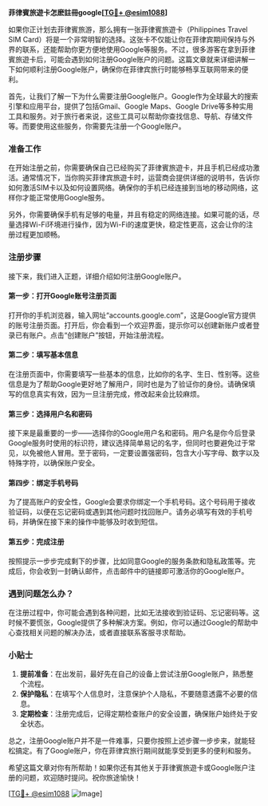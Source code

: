 **菲律賓旅遊卡怎麽註冊google[[TG💪+ @esim1088](https://t.me/s/esim1088)]**

如果你正计划去菲律賓旅游，那么拥有一张菲律賓旅遊卡（Philippines Travel SIM Card）将是一个非常明智的选择。这张卡不仅能让你在菲律宾期间保持与外界的联系，还能帮助你更方便地使用Google等服务。不过，很多游客在拿到菲律賓旅遊卡后，可能会遇到如何注册Google账户的问题。这篇文章就来详细讲解一下如何顺利注册Google账户，确保你在菲律宾旅行时能够畅享互联网带来的便利。

首先，让我们了解一下为什么需要注册Google账户。Google作为全球最大的搜索引擎和应用平台，提供了包括Gmail、Google Maps、Google Drive等多种实用工具和服务。对于旅行者来说，这些工具可以帮助你查找信息、导航、存储文件等。而要使用这些服务，你需要先注册一个Google账户。

### 准备工作

在开始注册之前，你需要确保自己已经购买了菲律賓旅遊卡，并且手机已经成功激活。通常情况下，当你购买菲律宾旅遊卡时，运营商会提供详细的说明书，告诉你如何激活SIM卡以及如何设置网络。确保你的手机已经连接到当地的移动网络，这样你才能正常使用Google服务。

另外，你需要确保手机有足够的电量，并且有稳定的网络连接。如果可能的话，尽量选择Wi-Fi环境进行操作，因为Wi-Fi的速度更快，稳定性更高，这会让你的注册过程更加顺畅。

### 注册步骤

接下来，我们进入正题，详细介绍如何注册Google账户。

#### 第一步：打开Google账号注册页面

打开你的手机浏览器，输入网址“accounts.google.com”，这是Google官方提供的账号注册页面。打开后，你会看到一个欢迎界面，提示你可以创建新账户或者登录已有账户。点击“创建账户”按钮，开始注册流程。

#### 第二步：填写基本信息

在注册页面中，你需要填写一些基本的信息，比如你的名字、生日、性别等。这些信息是为了帮助Google更好地了解用户，同时也是为了验证你的身份。请确保填写的信息真实有效，因为一旦注册完成，修改起来会比较麻烦。

#### 第三步：选择用户名和密码

接下来是最重要的一步——选择你的Google用户名和密码。用户名是你今后登录Google服务时使用的标识符，建议选择简单易记的名字，但同时也要避免过于常见，以免被他人冒用。至于密码，一定要设置强密码，包含大小写字母、数字以及特殊字符，以确保账户安全。

#### 第四步：绑定手机号码

为了提高账户的安全性，Google会要求你绑定一个手机号码。这个号码用于接收验证码，以便在忘记密码或遇到其他问题时找回账户。请务必填写有效的手机号码，并确保在接下来的操作中能够及时收到短信。

#### 第五步：完成注册

按照提示一步步完成剩下的步骤，比如同意Google的服务条款和隐私政策等。完成后，你会收到一封确认邮件，点击邮件中的链接即可激活你的Google账户。

### 遇到问题怎么办？

在注册过程中，你可能会遇到各种问题，比如无法接收到验证码、忘记密码等。这时候不要慌张，Google提供了多种解决方案。例如，你可以通过Google的帮助中心查找相关问题的解决办法，或者直接联系客服寻求帮助。

### 小贴士

1. **提前准备**：在出发前，最好先在自己的设备上尝试注册Google账户，熟悉整个流程。
2. **保护隐私**：在填写个人信息时，注意保护个人隐私，不要随意透露不必要的信息。
3. **定期检查**：注册完成后，记得定期检查账户的安全设置，确保账户始终处于安全状态。

总之，注册Google账户并不是一件难事，只要你按照上述步骤一步步来，就能轻松搞定。有了Google账户，你在菲律宾旅行期间就能享受到更多的便利和服务。

希望这篇文章对你有所帮助！如果你还有其他关于菲律賓旅遊卡或Google账户注册的问题，欢迎随时提问。祝你旅途愉快！

[[TG💪+ @esim1088](https://t.me/s/esim1088) ![Image](https://i.postimg.cc/4NQfJmqS/Snipaste-2025-05-13-00-14-12.png)]